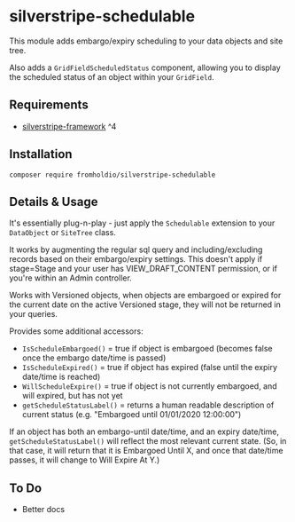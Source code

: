 # silverstripe-schedulable

This module adds embargo/expiry scheduling to your data objects and site tree.

Also adds a `GridFieldScheduledStatus` component, allowing you to display the scheduled status of an object within your `GridField`.

## Requirements

* [silverstripe-framework](https://github.com/silverstripe/silverstripe-framework) ^4

## Installation

`composer require fromholdio/silverstripe-schedulable`

## Details & Usage

It's essentially plug-n-play - just apply the `Schedulable` extension to your `DataObject` or `SiteTree` class.

It works by augmenting the regular sql query and including/excluding records based on their embargo/expiry settings. This doesn't apply if stage=Stage and your user has VIEW_DRAFT_CONTENT permission, or if you're within an Admin controller.

Works with Versioned objects, when objects are embargoed or expired for the current date on the active Versioned stage, they will not be returned in your queries.

Provides some additional accessors:

* `IsScheduleEmbargoed()` = true if object is embargoed (becomes false once the embargo date/time is passed)
* `IsScheduleExpired()` = true if object has expired (false until the expiry date/time is reached)
* `WillScheduleExpire()` = true if object is not currently embargoed, and will expired, but has not yet
* `getScheduleStatusLabel()` = returns a human readable description of current status (e.g. "Embargoed until 01/01/2020 12:00:00")

If an object has both an embargo-until date/time, and an expiry date/time, `getScheduleStatusLabel()` will reflect the most relevant current state. (So, in that case, it will return that it is Embargoed Until X, and once that date/time passes, it will change to Will Expire At Y.) 

## To Do

* Better docs

